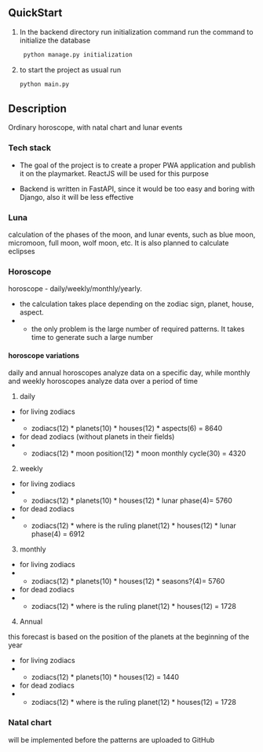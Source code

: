 

## QuickStart
1) In the backend directory run initialization command run the command to initialize the database
   ```bash 
    python manage.py initialization
   ```

2) to start the project as usual run
    ```bash 
    python main.py
   ```

## Description
Ordinary horoscope, with natal chart and lunar events

### Tech stack
- The goal of the project is to create a proper PWA application and publish it on the playmarket. ReactJS will be used for this purpose

- Backend is written in FastAPI, since it would be too easy and boring with Django, also it will be less effective

### Luna
calculation of the phases of the moon, and lunar events, such as blue moon, micromoon, full moon, wolf moon, etc. It is also planned to calculate eclipses

### Horoscope
horoscope - daily/weekly/monthly/yearly. 
- the calculation takes place depending on the zodiac sign, planet, house, aspect.
- -  the only problem is the large number of required patterns. It takes time to generate such a large number

#### horoscope variations
daily and annual horoscopes analyze data on a specific day, while monthly and weekly horoscopes analyze data over a period of time

1) daily
- for living zodiacs
- - zodiacs(12) * planets(10) * houses(12) * aspects(6) = 8640
- for dead zodiacs (without planets in their fields)
- - zodiacs(12) * moon position(12) * moon monthly cycle(30) = 4320
2) weekly
- for living zodiacs
- - zodiacs(12) * planets(10) * houses(12) * lunar phase(4)= 5760
- for dead zodiacs
- - zodiacs(12) * where is the ruling planet(12) * houses(12) * lunar phase(4) = 6912
3) monthly
- for living zodiacs
- - zodiacs(12) * planets(10) * houses(12) * seasons?(4)= 5760
- for dead zodiacs
- - zodiacs(12) * where is the ruling planet(12) * houses(12) = 1728
4) Annual

this forecast is based on the position of the planets at the beginning of the year
- for living zodiacs
- - zodiacs(12) * planets(10) * houses(12) = 1440
- for dead zodiacs
- - zodiacs(12) * where is the ruling planet(12) * houses(12) = 1728

### Natal chart
will be implemented before the patterns are uploaded to GitHub
